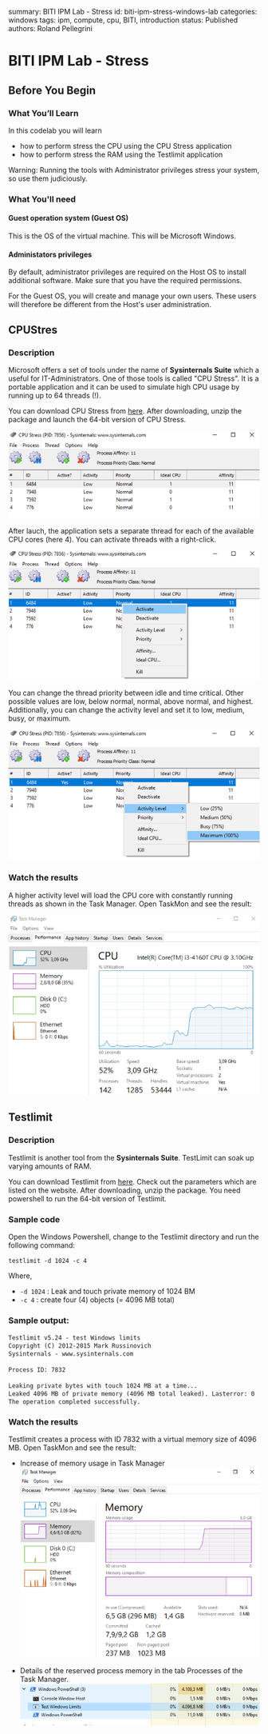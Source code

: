 summary: BITI IPM Lab - Stress
id: biti-ipm-stress-windows-lab
categories: windows
tags: ipm, compute, cpu, BITI, introduction
status: Published
authors: Roland Pellegrini

# BITI IPM Lab - Stress
<!-- ------------------------ -->
## Before You Begin 

### What You’ll Learn

In this codelab you will learn

* how to perform stress the CPU using the CPU Stress application
* how to perform stress the RAM using the Testlimit application

<aside class="negative">
Warning: Running the tools with Administrator privileges stress your system, so use them judiciously.
</aside>

### What You'll need

#### Guest operation system (Guest OS)

This is the OS of the virtual machine. This will be Microsoft Windows.

#### Administators privileges

By default, administrator privileges are required on the Host OS to install additional software. Make sure that you have the required permissions.

For the Guest OS, you will create and manage your own users. These users will therefore be different from the Host's user administration. 

## CPUStres

### Description

Microsoft offers a set of tools under the name of **Sysinternals Suite** which a useful for IT-Administrators. One of those tools is called "CPU Stress". It is a portable application and it can be used to simulate high CPU usage by running up to 64 threads (!).

You can download CPU Stress from [here](https://docs.microsoft.com/en-us/sysinternals/downloads/cpustres). After downloading, unzip the package and launch the 64-bit version of CPU Stress.

![CPU Stress](./img/biti-ipm-compute-windows-cpustress.png)

After lauch, the application sets a separate thread for each of the available CPU cores (here 4). You can activate threads with a right-click.

![CPU Stress](./img/biti-ipm-compute-windows-cpustress-activate.png)

You can change the thread priority between idle and time critical. Other possible values are low, below normal, normal, above normal, and highest. Additionally, you can change the activity level and set it to low, medium, busy, or maximum. 

![CPU Stress](./img/biti-ipm-compute-windows-cpustress-maximum.png)

### Watch the results

A higher activity level will load the CPU core with constantly running threads as shown in the Task Manager. Open TaskMon and see the result:

![CPU Stress](./img/biti-ipm-compute-windows-cpustress-taskman.png)


## Testlimit

### Description

Testlimit is another tool from the **Sysinternals Suite**. TestLimit can soak up varying amounts of RAM.

You can download Testlimit from [here](https://docs.microsoft.com/en-us/sysinternals/downloads/testlimit). Check out the parameters which are listed on the website. After downloading, unzip the package. You need powershell to run the 64-bit version of Testlimit.

### Sample code

Open the Windows Powershell, change to the Testlimit directory and run the following command:

```
testlimit -d 1024 -c 4
```

Where,
* `-d 1024` : Leak and touch private memory of 1024 BM
* `-c 4`     : create four (4) objects (= 4096 MB total) 

### Sample output:

```
Testlimit v5.24 - test Windows limits
Copyright (C) 2012-2015 Mark Russinovich
Sysinternals - www.sysinternals.com

Process ID: 7832

Leaking private bytes with touch 1024 MB at a time...
Leaked 4096 MB of private memory (4096 MB total leaked). Lasterror: 0
The operation completed successfully.
```

### Watch the results

Testlimit creates a process with ID 7832 with a virtual memory size of 4096 MB. Open TaskMon and see the result:

* Increase of memory usage in Task Manager
![Testlimit](./img/biti-ipm-compute-windows-testlimit-taskman.png)

* Details of the reserved process memory in the tab Processes of the Task Manager.
![Testlimit](./img/biti-ipm-compute-windows-testlimit-procmem.png)
